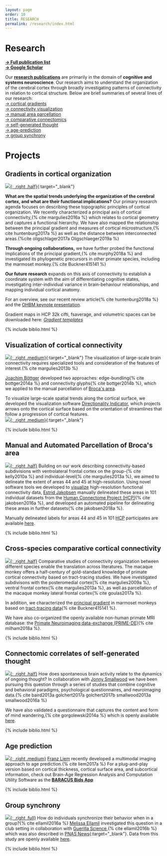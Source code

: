 ```yaml
---
layout: page
order: 10
title: RESEARCH
permalink: /research/index.html
---
```


# Research

[**→ Full publication list**][publications]  
[**→ Google Scholar**][googlescholar]  

Our **[research publications][publications]** are primarily in the domain of **cognitive and systems neuroscience**. Our research aims to understand the organization of the cerebral cortex through broadly investigating patterns of connectivity in relation to cortical structure. Below are brief summaries of several lines of our research:  
[→ cortical gradients](#gradients)  
[→ connectivity visualization](#vis)  
[→ manual area parcellation](#brocasarea)  
[→ comparative connectomics](#species)  
[→ self-generated thought](#SGT)  
[→ age-prediction](#age)  
[→ group synchrony](#synchrony)  

[publications]: publications.html
[googlescholar]: https://scholar.google.com/citations?user=al10sgYAAAAJ

# Projects

## Gradients in cortical organization <a name="gradients"></a>
[![]({{site.baseurl}}/images/principal_gradient.png){: .right .half}]({{site.baseurl}}/images/principal_gradient.png){:target="\_blank"}    

**What are the spatial trends underlying the organization of the cerebral cortex, and what are their functional implications?** Our primary research agenda focuses on describing these topographic principles of cortical organization. We recently characterized a principal axis of cortical connectivity,{% cite margulies2016a %} which relates to cortical geometry and captures a functional hierarchy. We have also mapped the relationship between the principal gradient and measures of cortical microstructure,{% cite huntenburg2017a %} as well as the distance between interconnected areas.{%cite oligschlager2017a Oligschlaeger2019a %}  

**Through ongoing collaborations,** we have further probed the functional implications of the principal gradient,{% cite murphy2018a %} and investigated its phylogenetic precursors in other primate species, including the marmoset monkey.{% cite Buckner415141 %}  

**Our future research** expands on this axis of connectivity to establish a coordinate system with the aim of differentiating cognitive states, investigating inter-individual variance in brain-behaviour relationships, and mapping individual cortical anatomy.

For an overview, see our recent review article{% cite huntenburg2018a %} and the [OHBM keynote presentation].  

Gradient maps in HCP 32k cifti, fsaverage, and volumetric spaces can be downloaded here: [<i class="fa fa-database"> Gradient templates</i>]({{site.baseurl}}/downloads/data/Gradients_Margulies2016.zip)  

[OHBM keynote presentation]:https://www.pathlms.com/ohbm/courses/8246/sections/12540/video_presentations/115833  
{% include biblio.html %}

## Visualization of cortical connectivity<a name="vis"></a>

[![]({{site.baseurl}}/thumbnails/image1.jpg){: .right .medium}]({{site.baseurl}}/images/image1.png){:target="\_blank"}
The visualization of large-scale brain connectivity requires specialized tools and consideration of the features of interest.{% cite margulies2013b %}  

[Joachim Böttger][joachim] developed two approaches: edge-bundling{% cite bottger2014a %} and connectivity glyphs{% cite bottger2014b %}, which we applied to the manual parcellation of [Broca's area](#brocasarea).  

To visualize large-scale spatial trends along the cortical surface, we developed the visualization software [Directionality Indicator][dir_ind], which projects arrows onto the cortical surface based on the orientation of streamlines that follow a progression of cortical features.  
[![]({{site.baseurl}}/thumbnails/zones_01.jpg){: .right .medium}]({{site.baseurl}}/images/zones_01.png){:target="\_blank"}

[joachim]: https://joachim.visualistics.de
[dir_ind]: https://github.com/NeuroanatomyAndConnectivity/DirectionalityIndicator
{% include biblio.html %}

## Manual and Automated Parcellation of Broca's area <a name="brocasarea"></a>

[![]({{site.baseurl}}/images/jakobsen_01.png){: .right .half}]({{site.baseurl}}/images/jakobsen_01.png)
Building on our work describing connectivity-based subdivisions with ventrolateral frontal cortex on the group-{% cite kelly2010a %} and individual-level{% cite margulies2013a %}, we aimed to delineate the extent of areas 44 and 45 at high-resolution. Using novel software tools we developed to [visualize](#vis) high-resolution functional connectivity data, [Estrid Jakobsen][estrid] manually delineated these areas in 101 individual datasets from the [Human Connectome Project (HCP)][hcp]{% cite jakobsen2016a %}, and developed an automated pipeline for delineating these areas in further datasets{% cite jakobsen2018a %}.  

Manually delineated labels for areas 44 and 45 in 101 [HCP][hcp] participates are available [here][Broca_labels].  

[hcp]: http://humanconnectome.org/
[estrid]: https://www.zlab.mcgill.ca/wp-content/uploads/2017/10/estridCV_public.pdf
[Broca_labels]: http://wwwuser.gwdg.de/~cbsarchi/archiv/public/hcp/  
{% include biblio.html %}

## Cross-species comparative cortical connectivity<a name="species"></a>

[![]({{site.baseurl}}/thumbnails/macaque_human_pmc.png){: .right .half}]({{site.baseurl}}/images/macaque_human_pmc.tif)
Comparative studies of connectivity organization between different species enable the translation across literatures. The macaque monkey offers a half-century of gold-standard knowledge of primate cortical connectivity based on tract-tracing studies. We have investigated subdivisons with the posteromedial cortex{% cite margulies2009a %}, ventral frontal cortex{% cite margulies2013a %}, as well as parcellation of the macaque monkey lateral frontal cortex{% cite goulas2017a %}.  

In addition, we characterized the [principal gradient](#gradients) in marmoset monkeys based on [tract-tracing data][marmoset_data]{% cite Buckner415141 %}.  

We have also co-organized the openly available non-human primate MRI database: the [Primate Neuroimaging data-exchange (PRIME-DE)][PRIME_DE]{% cite milham2018a %}.  

[marmoset_data]: http://www.marmosetbrain.org
[PRIME_DE]: http://fcon_1000.projects.nitrc.org/indi/indiPRIME.html
{% include biblio.html %}

## Connectomic correlates of self-generated thought<a name="SGT"></a>

[![]({{site.baseurl}}/thumbnails/sgt.png){: .right .half}]({{site.baseurl}}/thumbnails/sgt.png)
How does spontaneous brain activity relate to the dynamics of ongoing thought? In collaboration with [Jonny Smallwood][jonny] we have been pursuing this question through a series of studies that combine cognitive and behavioral paradigms, psychological questionnaires, and neuroimaging data.{% cite baird2013a golchert2017a golchert2017b smallwood2013a smallwood2016a %}  

We have also validated a questionnaire that captures the content and form of mind wandering,{% cite gorgolewski2014a %} which is openly available [here][nycq].  

[jonny]:https://www.york.ac.uk/psychology/staff/academicstaff/jonathan_smallwood/#profile
[nycq]:https://github.com/NeuroanatomyAndConnectivity/NYC-Q
{% include biblio.html %}

## Age prediction <a name="age"></a>

[![]({{site.baseurl}}/thumbnails/age_prediction.png){: .right .medium}]({{site.baseurl}}/thumbnails/age_prediction.png)
[Franz Liem][franz] recently developed a multimodal imaging approach to age prediction.{% cite liem2017a %} For a plug-and-play version based on cortical thickness, cortical surface area, and subcortical information, check out Brain-Age Regression Analysis and Computation Utility Software as the [**<i class="fa fa-github-alt"></i> BARACUS Bids App**][baracus]  

[franz]: https://www.dynage.uzh.ch/en/aboutus/team/postdocs/fliem.html
[baracus]: https://github.com/BIDS-Apps/baracus
{% include biblio.html %}

## Group synchrony <a name="synchrony"></a>

[![]({{site.baseurl}}/thumbnails/dance.png){: .right .full}]({{site.baseurl}}/thumbnails/dance.png)
How do individuals synchronize their behavior when in a group?{% cite ellamil2016a %} [Melissa Ellamil][melissa] investigated this question in a club setting in collaboration with [Guerilla Science][guerillascience],{% cite ellamil2016b %} which was also described in [PNAS News](https://www.neuroconnlab.org/downloads/press/11982.full.pdf){:target="\_blank"}. Data from this study are openly available [here]({{site.baseurl}}/data#synchrony).  

[melissa]: https://harmonylabs.org/melissa-ellamil/
[guerillascience]: http://guerillascience.org
{% include biblio.html %}
